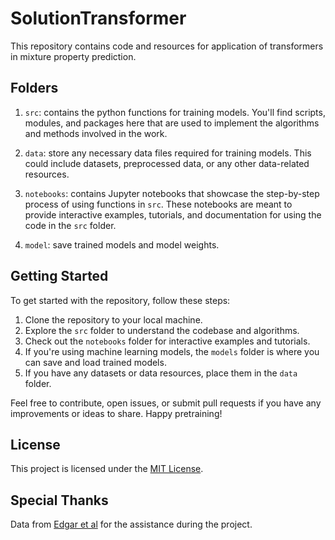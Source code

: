 # SolutionTransformer
This repository contains code and resources for application of transformers in mixture property prediction.

## Folders
1. `src`:  contains the python functions for training models. You'll find scripts, modules, and packages here that are used to implement the algorithms and methods involved in the work.

2. `data`: store any necessary data files required for training models. This could include datasets, preprocessed data, or any other data-related resources.
3. `notebooks`: contains Jupyter notebooks that showcase the step-by-step process of using functions in `src`. These notebooks are meant to provide interactive examples, tutorials, and documentation for using the code in the `src` folder.
4. `model`: save trained models and model weights. 

## Getting Started

To get started with the repository, follow these steps:

1. Clone the repository to your local machine.
2. Explore the `src` folder to understand the codebase and algorithms.
3. Check out the `notebooks` folder for interactive examples and tutorials.
4. If you're using machine learning models, the `models` folder is where you can save and load trained models.
5. If you have any datasets or data resources, place them in the `data` folder.

Feel free to contribute, open issues, or submit pull requests if you have any improvements or ideas to share. Happy pretraining!

## License

This project is licensed under the [MIT License](LICENSE).


## Special Thanks
Data from [Edgar et al]([https://github.com/DavidAkinpelu](https://github.com/edgarsmdn/GH-GNN/blob/main/data/raw/Brouwer_2021.csv)https://github.com/edgarsmdn/GH-GNN/blob/main/data/raw/Brouwer_2021.csv) for the assistance during the project.

